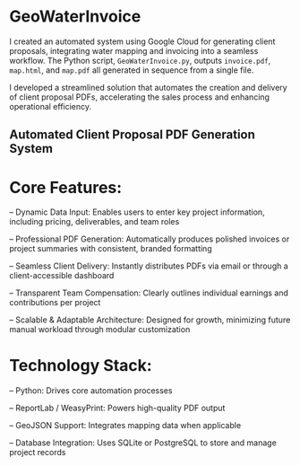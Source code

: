# GeoWaterInvoice

I created an automated system using Google Cloud for generating client proposals, integrating water mapping and invoicing into a seamless workflow. 
The Python script, `GeoWaterInvoice.py`, outputs `invoice.pdf`, `map.html`, and `map.pdf` all generated in sequence from a single file.

I developed a streamlined solution that automates the creation and delivery of client proposal PDFs, accelerating the sales process and enhancing operational efficiency.

## Automated Client Proposal PDF Generation System

# Core Features:

– Dynamic Data Input: Enables users to enter key project information, including pricing, deliverables, and team roles

– Professional PDF Generation: Automatically produces polished invoices or project summaries with consistent, branded formatting

– Seamless Client Delivery: Instantly distributes PDFs via email or through a client-accessible dashboard

– Transparent Team Compensation: Clearly outlines individual earnings and contributions per project

– Scalable & Adaptable Architecture: Designed for growth, minimizing future manual workload through modular customization




# Technology Stack:

– Python: Drives core automation processes

– ReportLab / WeasyPrint: Powers high-quality PDF output

– GeoJSON Support: Integrates mapping data when applicable

– Database Integration: Uses SQLite or PostgreSQL to store and manage project records
